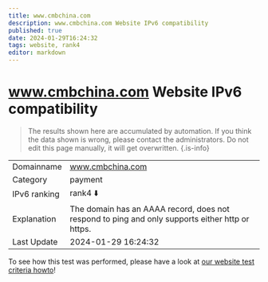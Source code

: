 ```yaml
---
title: www.cmbchina.com
description: www.cmbchina.com Website IPv6 compatibility
published: true
date: 2024-01-29T16:24:32
tags: website, rank4
editor: markdown
---
```


# www.cmbchina.com Website IPv6 compatibility

> The results shown here are accumulated by automation. If you think the data shown is wrong, please contact the administrators. 
> Do not edit this page manually, it will get overwritten.
{.is-info}


|   |   |
| - | - |
| Domainname | www.cmbchina.com
| Category | payment |
| IPv6 ranking | rank4 :arrow_down: |
| Explanation | The domain has an AAAA record, does not respond to ping and only supports either http or https. |
| Last Update | 2024-01-29 16:24:32 |

To see how this test was performed, please have a look at [our website test criteria howto](/howto/testcriteria/website)!

